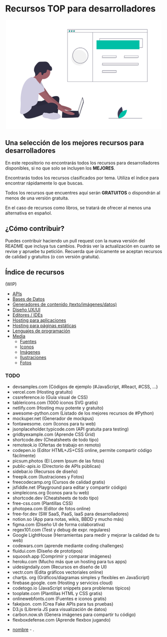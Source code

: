 # Recursos TOP para desarrolladores
<div align="center">
	<img width="500" height="350" src="media/main-img.png" alt="Awesome">
</div>

## Una selección de los mejores recursos para desarrolladores
En este repositorio no encontrarás todos los recursos para desarrolladores disponibles, si no que solo se incluyen los **MEJORES**.

Encontrarás todos los recursos clasificados por tema. Utiliza el índice para encontrar rápidamente lo que buscas.

Todos los recursos que encuentres aquí serán **GRATUITOS** o dispondrán al menos de una versión gratuita.

En el caso de recursos como libros, se tratará de ofrecer al menos una alternativa en español.

## ¿Cómo contribuir?
Puedes contribuir haciendo un pull request con la nueva versión del README que incluya tus cambios. Podrás ver la actualización en cuanto se revise y apruebe tu petición. Recuerda que únicamente se aceptan recursos de calidad y gratuitos (o con versión gratuita).

## Índice de recursos
(WIP)

- [APIs]()
- [Bases de Datos]()
- [Generadores de contenido (texto/imágenes/datos)]()
- [Diseño UX/UI]()
- [Editores / IDEs]()
- [Hosting para aplicaciones]()
- [Hosting para páginas estáticas]()
- [Lenguajes de programación]()
- [Media]()
  - [Fuentes]()
  - [Iconos]()
  - [Imágenes]()
  - [Ilustraciones]()
  - [Fotos]()

### TODO
- devsamples.com (Códigos de ejemplo (#JavaScript, #React, #CSS, ...)
- vercel.com (Hosting gratuito)
- cssreference.io (Guía visual de CSS)
- tablericons.com (1000 iconos SVG gratis)
- netlify.com (Hosting muy potente y gratuito)
- awesome-python.com (Listado de los mejores recursos de #Python)
- mockuper.net (Generador de mockpus)
- fontawesome. com (Iconos para tu web)
- jsonplaceholder.typicode.com (API gratuita para testing)
- gridbyexample.com (Aprende CSS Grid)
- shortcode.dev (Cheatsheets de todo tipo)
- remoteok.io (Ofertas de trabajo en remoto)
- codepen.io (Editor HTML+JS+CSS online, permite compartir código fácilmente)
- picsum.photos (El Lorem Ipsum de las fotos)
- public-apis.io (Directorio de APIs públicas)
- sidebar.io (Recursos de diseño)
- freepik.com (Ilustraciones y Fotos)
- freecodecamp.org (Cursos de calidad gratis)
- jsfiddle.net (Playground para editar y compartir código)
- simpleicons.org (Iconos para tu web)
- shortcode.dev (Cheatsheets de todo tipo)
- free-css.com (Plantillas CSS)
-  photopea.com (Editor de fotos online)
- free-for.dev (SW SaaS, PaaS, IaaS para desarrolladores)
- notion.so (App para notas, wikis, BBDD y mucho más)
- figma.com (Diseño UI de forma colaborativa)
- regex101.com (Test y debug de expr. regulares)
- Google LightHouse (Herramientas para medir y mejorar la calidad de tu web)
- codewars.com (aprende mediante coding challenges)
- fluidui.com (Diseño de prototipos)
- squoosh.app (Comprimir y comparar imágenes)
- heroku.com (Mucho más que un hosting para tus apps)
- uidesigndaily.com (Recursos en diseño de UI)
- vectr.com (Edita gráficos vectoriales online)
- chartjs. org (Gráficos/diagramas simples y flexibles en JavaScript)
- firebase.google. com (Hosting y servicios cloud)
- codetogo.io (JavaScript snippets para problemas típicos)
- tooplate.com (Plantillas HTML y CSS gratis)
- onlinewebfonts.com (Fuentes e iconos gratis)
- fakejson. com (Crea Fake APIs para tus pruebas) 
- D3.js (Librería JS para visualización de datos)
- carbon.now.sh (Genera imágenes para compartir tu código)
- flexboxdefense.com (Aprende flexbox jugando)

* [nombre](https://) - .


